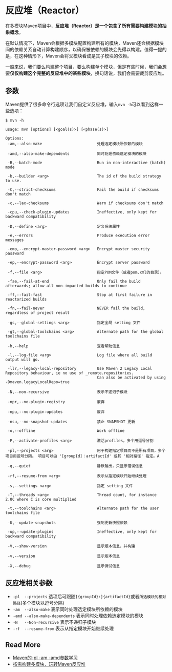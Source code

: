 
# 反应堆（Reactor）

在多模块Maven项目中，**反应堆（Reactor）是一个包含了所有需要构建模块的抽象概念**。



在默认情况下，Maven会根据多模块配置构建所有的模块，Maven还会根据模块间的依赖关系自动计算构建顺序，以确保被依赖的模块会先得以构建。值得一提的是，在这种情形下，Maven会将父模块看成是其子模块的依赖。


 
一般来说，我们要么构建整个项目，要么构建单个模块，但是有些时候，我们会想要**仅仅构建这个完整的反应堆中的某些模块**，换句话说，我们会需要裁剪反应堆。

## 参数

Maven提供了很多命令行选项让我们自定义反应堆，输入`mvn -h`可以看到这样一些选项：

```
$ mvn -h

usage: mvn [options] [<goal(s)>] [<phase(s)>]

Options:
 -am,--also-make                        处理选定模块所依赖的模块
                                        
 -amd,--also-make-dependents            同时处理依赖选定模块的模块
                                        
 -B,--batch-mode                        Run in non-interactive (batch) mode
                                        
 -b,--builder <arg>                     The id of the build strategy to use.
                                        
 -C,--strict-checksums                  Fail the build if checksums don't match
                                        
 -c,--lax-checksums                     Warn if checksums don't match
 
 -cpu,--check-plugin-updates            Ineffective, only kept for backward compatibility
                                        
 -D,--define <arg>                      定义系统属性
 
 -e,--errors                            Produce execution error messages
 
 -emp,--encrypt-master-password <arg>   Encrypt master security password
 
 -ep,--encrypt-password <arg>           Encrypt server password
 
 -f,--file <arg>                        指定POM文件（或者pom.xml的目录）。
                                        
 -fae,--fail-at-end                     Only fail the build afterwards; allow all non-impacted builds to continue
                                        
 -ff,--fail-fast                        Stop at first failure in reactorized builds
                                        
 -fn,--fail-never                       NEVER fail the build, regardless of project result
                                        
 -gs,--global-settings <arg>            指定全局 setting 文件
                                        
 -gt,--global-toolchains <arg>          Alternate path for the global toolchains file
                                        
 -h,--help                              查看帮助信息
 
 -l,--log-file <arg>                    Log file where all build output will go.
                                        
 -llr,--legacy-local-repository         Use Maven 2 Legacy Local Repository behaviour, ie no use of _remote.repositories. 
                                        Can also be activated by using -Dmaven.legacyLocalRepo=true
                                        
 -N,--non-recursive                     表示不递归子模块
 
 -npr,--no-plugin-registry              废弃
                                        
 -npu,--no-plugin-updates               废弃
                                        
 -nsu,--no-snapshot-updates             禁止 SNAPSHOT 更新
 
 -o,--offline                           Work offline
 
 -P,--activate-profiles <arg>           激活profiles，多个用逗号分割
                                        
 -pl,--projects <arg>                   用于构建指定项目而不是所有项目，多个项目用逗号分隔。 项目可以由 '[groupId]：artifactId' 或其 '相对路径' 指定。A 
                                        
 -q,--quiet                             静默输出，只显示错误信息
 
 -rf,--resume-from <arg>                表示从指定模块开始继续处理
                                        
 -s,--settings <arg>                    指定 setting 文件
                                        
 -T,--threads <arg>                     Thread count, for instance 2.0C where C is core multiplied
                                        
 -t,--toolchains <arg>                  Alternate path for the user toolchains file
                                        
 -U,--update-snapshots                  强制更新快照依赖
                                        
 -up,--update-plugins                   Ineffective, only kept for backward compatibility
                                        
 -V,--show-version                      显示版本信息，并构建
                                        
 -v,--version                           显示版本信息
 
 -X,--debug                             显示调试信息
```

## 反应堆相关参数

- `-pl	--projects`	 选项后可跟随`[{groupId}:]{artifactId}`或者`所选模块的相对路径`(多个模块以逗号分隔)
- `-am	--also-make` 表示同时处理选定模块所依赖的模块
- `-amd	--also-make-dependents`	表示同时处理依赖选定模块的模块
- `-N	--Non-recursive` 表示不递归子模块
- `-rf	--resume-from`	表示从指定模块开始继续处理




## Read More

- [Maven的-pl -am -amd参数学习](https://www.cnblogs.com/hiver/p/7850954.html)
- [按需构建多模块，玩转Maven反应堆](http://juvenshun.iteye.com/blog/565240)
